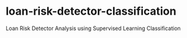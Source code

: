 # loan-risk-detector-classification
Loan Risk Detector Analysis using Supervised Learning Classification

